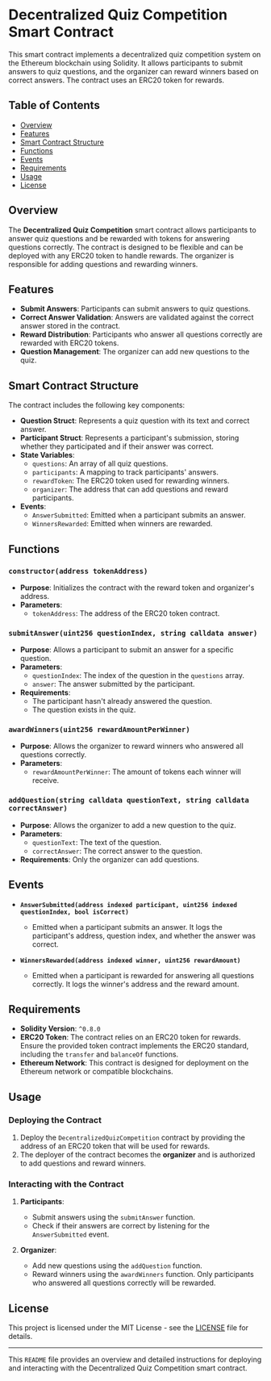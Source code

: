 # Decentralized Quiz Competition Smart Contract

This smart contract implements a decentralized quiz competition system on the Ethereum blockchain using Solidity. It allows participants to submit answers to quiz questions, and the organizer can reward winners based on correct answers. The contract uses an ERC20 token for rewards.

## Table of Contents
- [Overview](#overview)
- [Features](#features)
- [Smart Contract Structure](#smart-contract-structure)
- [Functions](#functions)
- [Events](#events)
- [Requirements](#requirements)
- [Usage](#usage)
- [License](#license)

## Overview
The **Decentralized Quiz Competition** smart contract allows participants to answer quiz questions and be rewarded with tokens for answering questions correctly. The contract is designed to be flexible and can be deployed with any ERC20 token to handle rewards. The organizer is responsible for adding questions and rewarding winners.

## Features
- **Submit Answers**: Participants can submit answers to quiz questions.
- **Correct Answer Validation**: Answers are validated against the correct answer stored in the contract.
- **Reward Distribution**: Participants who answer all questions correctly are rewarded with ERC20 tokens.
- **Question Management**: The organizer can add new questions to the quiz.
  
## Smart Contract Structure

The contract includes the following key components:
- **Question Struct**: Represents a quiz question with its text and correct answer.
- **Participant Struct**: Represents a participant's submission, storing whether they participated and if their answer was correct.
- **State Variables**:
  - `questions`: An array of all quiz questions.
  - `participants`: A mapping to track participants' answers.
  - `rewardToken`: The ERC20 token used for rewarding winners.
  - `organizer`: The address that can add questions and reward participants.
- **Events**:
  - `AnswerSubmitted`: Emitted when a participant submits an answer.
  - `WinnersRewarded`: Emitted when winners are rewarded.

## Functions

### `constructor(address tokenAddress)`
- **Purpose**: Initializes the contract with the reward token and organizer's address.
- **Parameters**:
  - `tokenAddress`: The address of the ERC20 token contract.

### `submitAnswer(uint256 questionIndex, string calldata answer)`
- **Purpose**: Allows a participant to submit an answer for a specific question.
- **Parameters**:
  - `questionIndex`: The index of the question in the `questions` array.
  - `answer`: The answer submitted by the participant.
- **Requirements**:
  - The participant hasn't already answered the question.
  - The question exists in the quiz.

### `awardWinners(uint256 rewardAmountPerWinner)`
- **Purpose**: Allows the organizer to reward winners who answered all questions correctly.
- **Parameters**:
  - `rewardAmountPerWinner`: The amount of tokens each winner will receive.

### `addQuestion(string calldata questionText, string calldata correctAnswer)`
- **Purpose**: Allows the organizer to add a new question to the quiz.
- **Parameters**:
  - `questionText`: The text of the question.
  - `correctAnswer`: The correct answer to the question.
- **Requirements**: Only the organizer can add questions.

## Events

- **`AnswerSubmitted(address indexed participant, uint256 indexed questionIndex, bool isCorrect)`**
  - Emitted when a participant submits an answer. It logs the participant's address, question index, and whether the answer was correct.

- **`WinnersRewarded(address indexed winner, uint256 rewardAmount)`**
  - Emitted when a participant is rewarded for answering all questions correctly. It logs the winner's address and the reward amount.

## Requirements

- **Solidity Version**: `^0.8.0`
- **ERC20 Token**: The contract relies on an ERC20 token for rewards. Ensure the provided token contract implements the ERC20 standard, including the `transfer` and `balanceOf` functions.
- **Ethereum Network**: This contract is designed for deployment on the Ethereum network or compatible blockchains.

## Usage

### Deploying the Contract
1. Deploy the `DecentralizedQuizCompetition` contract by providing the address of an ERC20 token that will be used for rewards.
2. The deployer of the contract becomes the **organizer** and is authorized to add questions and reward winners.

### Interacting with the Contract
1. **Participants**:
   - Submit answers using the `submitAnswer` function.
   - Check if their answers are correct by listening for the `AnswerSubmitted` event.
   
2. **Organizer**:
   - Add new questions using the `addQuestion` function.
   - Reward winners using the `awardWinners` function. Only participants who answered all questions correctly will be rewarded.

## License

This project is licensed under the MIT License - see the [LICENSE](LICENSE) file for details.

---

This `README` file provides an overview and detailed instructions for deploying and interacting with the Decentralized Quiz Competition smart contract.
